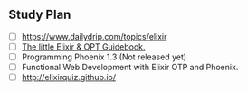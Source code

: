 ## Study Plan

- [ ] https://www.dailydrip.com/topics/elixir
- [ ] [The little Elixir & OPT Guidebook.](https://www.manning.com/books/the-little-elixir-and-otp-guidebook)
- [ ] Programming Phoenix 1.3 (Not released yet)
- [ ] Functional Web Development with Elixir OTP and Phoenix.
- [ ] http://elixirquiz.github.io/

